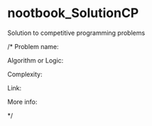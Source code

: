# nootbook_SolutionCP
Solution to competitive programming problems

/*
Problem name: 

Algorithm or Logic: 

Complexity: 

Link:

More info:

*/
